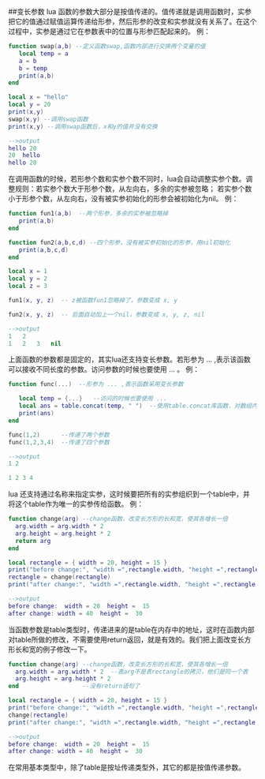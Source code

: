 ##变长参数
lua 函数的参数大部分是按值传递的。值传递就是调用函数时，实参把它的值通过赋值运算传递给形参，然后形参的改变和实参就没有关系了。在这个过程中，实参是通过它在参数表中的位置与形参匹配起来的。
例：
```lua
function swap(a,b) --定义函数swap,函数内部进行交换两个变量的值
   local temp = a
   a = b
   b = temp
   print(a,b)
end

local x = "hello"
local y = 20
print(x,y)
swap(x,y) --调用swap函数
print(x,y) --调用swap函数后，x和y的值并没有交换

-->output
hello 20
20  hello
hello 20
```
在调用函数的时候，若形参个数和实参个数不同时，lua会自动调整实参个数。调整规则：若实参个数大于形参个数，从左向右，多余的实参被忽略；
若实参个数小于形参个数，从左向右，没有被实参初始化的形参会被初始化为nil。
例：
```lua
function fun1(a,b)  --两个形参，多余的实参被忽略掉
   print(a,b)
end

function fun2(a,b,c,d) --四个形参，没有被实参初始化的形参，用nil初始化
   print(a,b,c,d)
end

local x = 1
local y = 2
local z = 3

fun1(x, y, z)  -- z被函数fun1忽略掉了，参数变成 x, y

fun2(x, y, z)  -- 后面自动加上一个nil，参数变成 x, y, z, nil

-->output
1   2
1   2   3   nil
```
上面函数的参数都是固定的，其实lua还支持变长参数。若形参为 ... ,表示该函数可以接收不同长度的参数。访问参数的时候也要使用 ... 。
例：
```lua
function func(...)  --形参为 ... ,表示函数采用变长参数

   local temp = {...}   --访问的时候也要使用 ...
   local ans = table.concat(temp, " ")  --使用table.concat库函数，对数组内容使用" "拼接成字符串。
   print(ans)
end

func(1,2)      --传递了两个参数
func(1,2,3,4)  --传递了四个参数

-->output
1 2

1 2 3 4
```
lua 还支持通过名称来指定实参，这时候要把所有的实参组织到一个table中，并将这个table作为唯一的实参传给函数。
例：
```lua
function change(arg) --change函数，改变长方形的长和宽，使其各增长一倍
  arg.width = arg.width * 2
  arg.height = arg.height * 2
  return arg
end

local rectangle = { width = 20, height = 15 }
print("before change:", "width =",rectangle.width, "height =",rectangle.height)
rectangle = change(rectangle)
print("after change:", "width =",rectangle.width, "height =",rectangle.height)

-->output
before change:  width = 20  height =  15
after change: width = 40  height =  30
```

当函数参数是table类型时，传递进来的是table在内存中的地址，这时在函数内部对table所做的修改，不需要使用return返回，就是有效的。我们把上面改变长方形长和宽的例子修改一下。

```lua
function change(arg) --change函数，改变长方形的长和宽，使其各增长一倍
  arg.width = arg.width * 2  --表arg不是表rectangle的拷贝，他们是同一个表
  arg.height = arg.height * 2
end                  --没有return语句了

local rectangle = { width = 20, height = 15 }
print("before change:", "width =",rectangle.width, "height =",rectangle.height)
change(rectangle)
print("after change:", "width =",rectangle.width, "height =",rectangle.height)

-->output
before change:  width = 20  height =  15
after change: width = 40  height =  30
```

在常用基本类型中，除了table是按址传递类型外，其它的都是按值传递参数。
